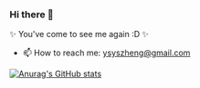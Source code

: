 ### Hi there 👋

✨ You've come to see me again :D ✨

- 📫 How to reach me: ysyszheng@gmail.com

[![Anurag's GitHub stats](https://github-readme-stats.vercel.app/api?username=ArtistYusen&show_icons=true&theme=onedark)](https://github.com/anuraghazra/github-readme-stats)

<!--
**ArtistYusen/ArtistYusen** is a ✨ _special_ ✨ repository because its `README.md` (this file) appears on your GitHub profile.

Here are some ideas to get you started:

- 🔭 I’m currently working on ...
- 🌱 I’m currently learning ...
- 👯 I’m looking to collaborate on ...
- 🤔 I’m looking for help with ...
- 💬 Ask me about ...
- 📫 How to reach me: ...
- 😄 Pronouns: ...
- ⚡ Fun fact: ...
-->
